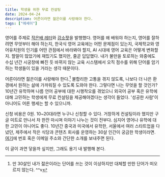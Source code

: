 ```yaml
---
title: 학생을 위한 무료 컨설팅
date: 2024-04-24
description: 어른이라면 젊은이를 사랑해야 한다.
tags: ["에세이"]
---
```


영어를 주제로 [작은배 레터](https://jagunbae.com/tag/thoughts/)와 [강소팟](https://jagunbae.com/ep-19/)을 발행했다. 영어를 왜 배워야 하는지, 영어를 잘하려면 무엇부터 해야 하는지, 한국식 영어 교육에는 어떤 문제점이 있는지, 국제학교와 영어유치원의 인기를 어떤 관점에서 바라봐야 할지, AI 시대에 영어 교육은 어떻게 변화할지. 할말이 많았기에 재밌기도 했지만, 줄곧 답답했다. 내가 불만을 토로하는 와중에도 수십 년간 시궁창에 빠진 듯 바뀌지 않는 교육 시스템에서 오직 점수를 위해 단어를 암기하는 학생들이 있을 거라는 생각 때문이다.

어른이라면 젊은이를 사랑해야 한다.[^1] 불합리한 고통을 겪지 않도록, 나보다 더 나은 환경에서 원하는 삶에 가까워질 수 있도록 도와야 한다. 그렇다면 나는 무엇을 할 것인가? 10년간 유학하며 나름 언어 공부에 대한 시행착오를 겪었으니 외국어 공부 혹은 유학에 대해 고민하는 학생에게 무료 컨설팅을 제공해야겠다는 생각이 들었다. '성공한 사람'이 아니어도 어른 행세는 할 수 있으니까.

신청 비용은 0원. 10~20대라면 누구나 신청할 수 있다. 거창하게 컨설팅이라 했지만 구글 미트로 만나서 차 한잔 마시며 이야기 나누는 것이 전부다. 심지어 영어나 유학에 대한 고민이 아니어도 좋다. 10년간 중국과 미국에서 유학한, 서울에서 여러 스타트업을 다녔던, 제주에서 작은 식당과 콘텐츠 회사를 운영하는 30살 인간이 궁금한 학생이라면. [여기](https://letterbird.co/kang)에 번호 혹은 이메일 주소와 간단한 소개를 보내주면 된다.

이 글이 과연 닿을까 싶지만, 그래도 용기 내 발행해 본다.

[^1]: 만 30살인 내가 젊은이라는 단어를 쓰는 것이 이상하지만 대체할 만한 단어가 떠오르지 않는다. ^^v